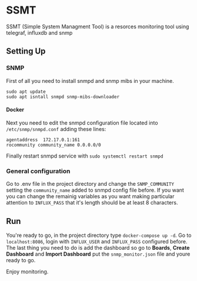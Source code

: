 # SSMT
SSMT (Simple System Managment Tool) is a resorces monitoring tool using telegraf, influxdb and snmp

## Setting Up

### SNMP
First of all you need to install snmpd and snmp mibs in your machine.
```
sudo apt update
sudo apt isntall snmpd snmp-mibs-downloader
```

#### Docker
Next you need to edit the snmpd configuration file located into `/etc/snmp/snmpd.conf` adding these lines:
```
agentaddress  172.17.0.1:161
rocommunity community_name 0.0.0.0/0
```

Finally restart snmpd service with `sudo systemctl restart snmpd`

### General configuration
Go to .env file in the project directory and change the `SNMP_COMMUNITY` setting the `community_name` added to snmpd config file before.
If you want you can change the remainig variables as you want making particular attention to `INFLUX_PASS` that it's length should be at least 8 characters.

## Run
You're ready to go, in the project directory type `docker-compose up -d`.
Go to `localhost:8086`, login with `INFLUX_USER` and `INFLUX_PASS` configured before.
The last thing you need to do is add the dashboard so go to **Boards**, **Create Dashboard** and **Import Dashboard** put the `snmp_monitor.json` file and youre ready to go.

Enjoy monitoring.
